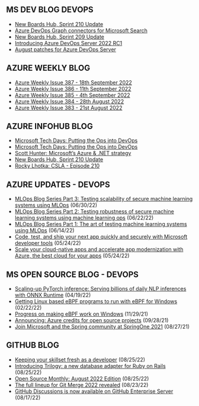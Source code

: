 ## MS DEV BLOG DEVOPS 

<!-- DEVBLOGDEVOPS:START -->
- [New Boards Hub, Sprint 210 Update](https://devblogs.microsoft.com/devops/new-boards-hub-sprint-210-update/)
- [Azure DevOps Graph connectors for Microsoft Search](https://devblogs.microsoft.com/devops/azure-devops-graph-connectors-for-microsoft-search/)
- [New Boards Hub, Sprint 209 Update](https://devblogs.microsoft.com/devops/new-boards-hub-sprint-209-update/)
- [Introducing Azure DevOps Server 2022 RC1](https://devblogs.microsoft.com/devops/introducing-azure-devops-server-2022-rc1/)
- [August patches for Azure DevOps Server](https://devblogs.microsoft.com/devops/august-patches-for-azure-devops-server-2/)
<!-- DEVBLOGDEVOPS:END -->


## AZURE WEEKLY BLOG

<!-- AZUREWEEKLY:START -->
- [Azure Weekly Issue 387 - 18th September 2022](https://azureweekly.info/issue-387.html)
- [Azure Weekly Issue 386 - 11th September 2022](https://azureweekly.info/issue-386.html)
- [Azure Weekly Issue 385 - 4th September 2022](https://azureweekly.info/issue-385.html)
- [Azure Weekly Issue 384 - 28th August 2022](https://azureweekly.info/issue-384.html)
- [Azure Weekly Issue 383 - 21st August 2022](https://azureweekly.info/issue-383.html)
<!-- AZUREWEEKLY:END -->

## AZURE INFOHUB BLOG 

<!-- AZUREINFOHUB:START -->
- [Microsoft Tech Days: Putting the Ops into DevOps](https://www.youtube.com/watch?v=tE8qunBdxjI)
- [Microsoft Tech Days: Putting the Ops into DevOps](https://www.youtube.com/watch?v=livDgr-1oRU)
- [Scott Hunter: Microsoft’s Azure &amp; .NET strategy](https://traffic.libsyn.com/secure/azuredevops/ADP_211_00-08-36.mp3?dest-id=768873)
- [New Boards Hub, Sprint 210 Update](https://devblogs.microsoft.com/devops/new-boards-hub-sprint-210-update/)
- [Rocky Lhotka: CSLA - Episode 210](https://traffic.libsyn.com/secure/azuredevops/ADP_210_00-5-22.mp3?dest-id=768873)
<!-- AZUREINFOHUB:END -->


## AZURE UPDATES - DEVOPS 

<!-- AZUREUPDATES:START -->

 - [MLOps Blog Series Part 3: Testing scalability of secure machine learning systems using MLOps](https://azure.microsoft.com/blog/mlops-blog-series-part-3-testing-scalability-of-secure-machine-learning-systems-using-mlops/) (06/30/22)
 - [MLOps Blog Series Part 2: Testing robustness of secure machine learning systems using machine learning ops](https://azure.microsoft.com/blog/mlops-blog-series-part-2-testing-robustness-of-secure-machine-learning-systems-using-machine-learning-ops/) (06/22/22)
 - [MLOps Blog Series Part 1: The art of testing machine learning systems using MLOps](https://azure.microsoft.com/blog/mlops-blog-series-part-1-the-art-of-testing-machine-learning-systems-using-mlops/) (06/14/22)
 - [Code, test, and ship your next app quickly and securely with Microsoft developer tools](https://azure.microsoft.com/blog/code-test-and-ship-your-next-app-quickly-and-securely-with-microsoft-developer-tools/) (05/24/22)
 - [Scale your cloud-native apps and accelerate app modernization with Azure, the best cloud for your apps](https://azure.microsoft.com/blog/scale-your-cloudnative-apps-and-accelerate-app-modernization-with-azure-the-best-cloud-for-your-apps/) (05/24/22)
<!-- AZUREUPDATES:END -->


## MS OPEN SOURCE BLOG - DEVOPS 

<!-- MSOPENSOURCEBLOG:START -->

 - [Scaling-up PyTorch inference: Serving billions of daily NLP inferences with ONNX Runtime](https://cloudblogs.microsoft.com/opensource/2022/04/19/scaling-up-pytorch-inference-serving-billions-of-daily-nlp-inferences-with-onnx-runtime/) (04/19/22)
 - [Getting Linux based eBPF programs to run with eBPF for Windows](https://cloudblogs.microsoft.com/opensource/2022/02/22/getting-linux-based-ebpf-programs-to-run-with-ebpf-for-windows/) (02/22/22)
 - [Progress on making eBPF work on Windows](https://cloudblogs.microsoft.com/opensource/2021/11/29/progress-on-making-ebpf-work-on-windows/) (11/29/21)
 - [Announcing: Azure credits for open source projects](https://cloudblogs.microsoft.com/opensource/2021/09/28/announcing-azure-credits-for-open-source-projects/) (09/28/21)
 - [Join Microsoft and the Spring community at SpringOne 2021](https://cloudblogs.microsoft.com/opensource/2021/08/27/join-microsoft-and-the-spring-community-at-springone-2021/) (08/27/21)
<!-- MSOPENSOURCEBLOG:END -->


## GITHUB BLOG


<!-- GITHUB:START -->

 - [Keeping your skillset fresh as a developer](https://github.blog/2022-08-25-keeping-your-skillset-fresh-as-a-developer/) (08/25/22)
 - [Introducing Trilogy: a new database adapter for Ruby on Rails](https://github.blog/2022-08-25-introducing-trilogy-a-new-database-adapter-for-ruby-on-rails/) (08/25/22)
 - [Open Source Monthly: August 2022 Edition](https://github.blog/2022-08-25-open-source-monthly-august-2022-edition/) (08/25/22)
 - [The full lineup for Git Merge 2022 revealed](https://github.blog/2022-08-23-the-full-lineup-for-git-merge-2022-revealed/) (08/23/22)
 - [GitHub Discussions is now available on GitHub Enterprise Server](https://github.blog/2022-08-17-github-discussions-is-now-available-on-github-enterprise-server/) (08/17/22)
<!-- GITHUB:END -->
